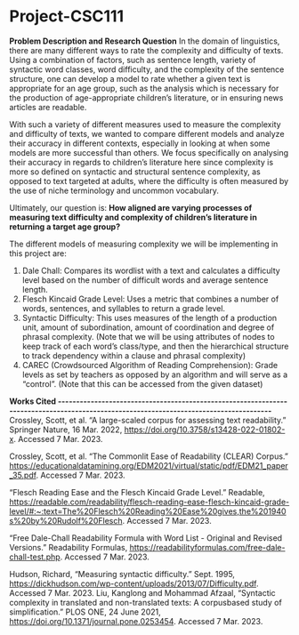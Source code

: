 # Project-CSC111

**Problem Description and Research Question**
In the domain of linguistics, there are many different ways to rate the complexity and difficulty of texts. Using a
combination of factors, such as sentence length, variety of syntactic word classes, word difficulty, and the complexity
of the sentence structure, one can develop a model to rate whether a given text is appropriate for an age group, such
as the analysis which is necessary for the production of age-appropriate children’s literature, or in ensuring news
articles are readable.

With such a variety of different measures used to measure the complexity and difficulty of texts, we wanted to
compare different models and analyze their accuracy in different contexts, especially in looking at when some models
are more successful than others. We focus specifically on analysing their accuracy in regards to children’s literature
here since complexity is more so defined on syntactic and structural sentence complexity, as opposed to text targeted
at adults, where the difficulty is often measured by the use of niche terminology and uncommon vocabulary.

Ultimately, our question is: **How aligned are varying processes of measuring text difficulty and complexity of children’s literature in returning a target age group?**

The different models of measuring complexity we will be implementing in this project are:
1. Dale Chall: Compares its wordlist with a text and calculates a difficulty level based on the number of difficult
words and average sentence length.
2. Flesch Kincaid Grade Level: Uses a metric that combines a number of words, sentences, and syllables to return
a grade level.
3. Syntactic Difficulty: This uses measures of the length of a production unit, amount of subordination, amount
of coordination and degree of phrasal complexity. (Note that we will be using attributes of nodes to keep track
of each word’s class/type, and then the hierarchical structure to track dependency within a clause and phrasal
complexity)
4. CAREC (Crowdsourced Algorithm of Reading Comprehension): Grade levels as set by teachers as opposed by
an algorithm and will serve as a “control”. (Note that this can be accessed from the given dataset)


**Works Cited ---------------------------------------------------------------------------------------------------------------------------------------**
Crossley, Scott, et al. “A large-scaled corpus for assessing text readability.” Springer Nature, 16 Mar. 2022, https://doi.org/10.3758/s13428-022-01802-x. Accessed 7 Mar. 2023.

Crossley, Scott, et al. “The Commonlit Ease of Readability (CLEAR) Corpus.” https://educationaldatamining.org/EDM2021/virtual/static/pdf/EDM21_paper_35.pdf. Accessed 7 Mar. 2023.

“Flesch Reading Ease and the Flesch Kincaid Grade Level.” Readable, https://readable.com/readability/flesch-reading-ease-flesch-kincaid-grade-level/#:~:text=The%20Flesch%20Reading%20Ease%20gives,the%201940s%20by%20Rudolf%20Flesch. Accessed 7 Mar. 2023.

“Free Dale-Chall Readability Formula with Word List - Original and Revised Versions.” Readability Formulas, https://readabilityformulas.com/free-dale-chall-test.php. Accessed 7 Mar. 2023.

Hudson, Richard, “Measuring syntactic difficulty.” Sept. 1995, https://dickhudson.com/wp-content/uploads/2013/07/Difficulty.pdf. Accessed 7 Mar. 2023.
Liu, Kanglong and Mohammad Afzaal, “Syntactic complexity in translated and non-translated texts: A corpusbased study of simplification.” PLOS ONE, 24 June 2021, https://doi.org/10.1371/journal.pone.0253454. Accessed 7 Mar. 2023.

